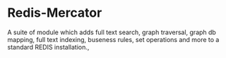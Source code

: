 # Redis-Mercator
A suite of module which adds full text search, graph traversal, graph db mapping, full text indexing, buseness rules, set operations and more to a standard REDIS installation., 
